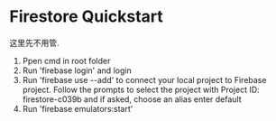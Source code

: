 # Firestore Quickstart

这里先不用管.
1. Ppen cmd in root folder
2. Run 'firebase login' and login
3. Run 'firebase use --add' to connect your local project to  Firebase project. Follow the prompts to select the project with Project ID: firestore-c039b and if asked, choose an alias enter default
4. Run 'firebase emulators:start'
